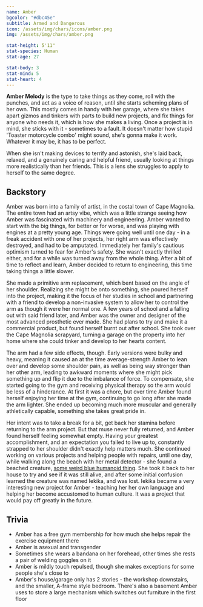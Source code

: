 ```yaml
---
name: Amber
bgcolor: "#dbc45e"
subtitle: Armed and Dangerous
icon: /assets/img/chars/icons/amber.png
img: /assets/img/chars/amber.png

stat-height: 5'11"
stat-species: Human
stat-age: 27

stat-body: 3
stat-mind: 5
stat-heart: 4
---
```

**Amber Melody** is the type to take things as they come, roll with the punches, and act as a voice of reason, until she starts scheming plans of her own. This mostly comes in handy with her garage, where she takes apart gizmos and tinkers with parts to build new projects, and fix things for anyone who needs it, which is how she makes a living. Once a project is in mind, she sticks with it - sometimes to a fault. It doesn't matter how stupid 'Toaster motorcycle combo' might sound, she's gonna make it work. Whatever it may be, it has to be perfect. 

When she isn't making devices to terrify and astonish, she's laid back, relaxed, and a genuinely caring and helpful friend, usually looking at things more realistically than her friends. This is a lens she struggles to apply to herself to the same degree.

## Backstory

Amber was born into a family of artist, in the costal town of Cape Magnolia. The entire town had an artsy vibe, which was a little strange seeing how Amber was fascinated with machinery and engineering. Amber wanted to start with the big things, for better or for worse, and was playing with engines at a pretty young age. Things were going well until one day - in a freak accident with one of her projects, her right arm was effectively destroyed, and had to be amputated. Immediately her family's cautious optimism turned to fear for Amber's safety. She wasn't exactly thrilled either, and for a while was turned away from the whole thing. After a bit of time to reflect and learn, Amber decided to return to engineering, this time taking things a little slower. 

She made a primitive arm replacement, which bent based on the angle of her shoulder. Realizing she might be onto something, she poured herself into the project, making it the focus of her studies in school and partnering with a friend to develop a non-invasive system to allow her to control the arm as though it were her normal one. A few years of school and a falling out with said friend later, and Amber was the owner and designer of the most advanced prosthetic ever made. She had plans to try and make it a commercial product, but found herself burnt out after school. She took over the Cape Magnolia scrapyard, turning a garage on the property into her home where she could tinker and develop to her hearts content.

The arm had a few side effects, though. Early versions were bulky and heavy, meaning it caused an at the time average-strength Amber to lean over and develop some shoulder pain, as well as being way stronger than her other arm, leading to awkward moments where she might pick something up and flip it due to the imbalance of force. To compensate, she started going to the gym and receiving physical therapy so the arm would be less of a hinderance. At first it was a chore, but over time Amber found herself enjoying her time at the gym, continuing to go long after she made the arm lighter. She ended up becoming much more muscular and generally athletically capable, something she takes great pride in. 

Her intent was to take a break for a bit, get back her stamina before returning to the arm project. But that muse never fully returned, and Amber found herself feeling somewhat empty. Having your greatest accomplishment, and an expectation you failed to live up to, constantly strapped to her shoulder didn't exactly help matters much. She continued working on various projects and helping people with repairs, until one day, while walking along the beach with her metal detector - she found a beached creature, [some weird blue humanoid thing](/characters/iekika.html). She took it back to her house to try and see if it was still alive, and after some initial confusion learned the creature was named Iekika, and was lost. Iekika became a very interesting new project for Amber - teaching her her own language and helping her become accustomed to human culture. It was a project that would pay off greatly in the future.

## Trivia
 - Amber has a free gym membership for how much she helps repair the exercise equipment there
 - Amber is asexual and transgender
 - Sometimes she wears a bandana on her forehead, other times she rests a pair of welding goggles on it
 - Amber is mildly touch repulsed, though she makes exceptions for some people she's close to
 - Amber's house/garage only has 2 stories - the workshop downstairs, and the smaller, A-frame style bedroom. There's also a basement Amber uses to store a large mechanism which switches out furniture in the first floor